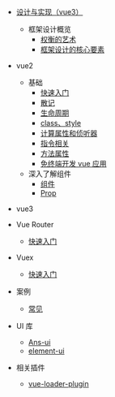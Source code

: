 - [设计与实现（vue3）](/src/0200/0210/0202.md)
  - 框架设计概览
    - [权衡的艺术](/src/0200/0210/0201.md)
    - [框架设计的核心要素](/src/0200/0210/0203.md)

- vue2
  - 基础
    - [快速入门](/src/0001.md)
    - [散记](/src/0006.md)
    - [生命周期](/src/0007.md)
    - [class、style](/src/0005.md)
    - [计算属性和侦听器](/src/0008.md)
    - [指令相关](/src/0009.md)
    - [方法属性](/src/0018.md)
    - [免终端开发 vue 应用](/src/0011.md)
  - 深入了解组件
    - [组件](/src/0010.md)
    - [Prop](/src/0012.md)

- vue3

- Vue Router
  - [快速入门](/src/0013.md)

- Vuex 
  - [快速入门](/src/0014.md)

- 案例
  - [常见](/src/0017.md)

- UI 库
  - [Ans-ui](/src/0002.md)
  - [element-ui](/src/0015.md)

- 相关插件
  - [vue-loader-plugin](/src/0016.md)